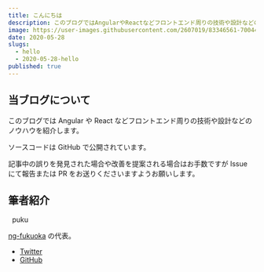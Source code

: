 ```yaml
---
title: こんにちは
description: このブログではAngularやReactなどフロントエンド周りの技術や設計などのノウハウを紹介します。筆者は家にいる時間が長すぎて犬になりました。
image: https://user-images.githubusercontent.com/2607019/83346561-70044900-a358-11ea-9969-37901a2e3a5f.jpg
date: 2020-05-28
slugs:
  - hello
  - 2020-05-28-hello
published: true
---
```


## 当ブログについて

このブログでは Angular や React などフロントエンド周りの技術や設計などのノウハウを紹介します。

ソースコードは GitHub で公開されています。

記事中の誤りを発見された場合や改善を提案される場合はお手数ですが Issue にて報告または PR をお送りくださいますようお願いします。

## 筆者紹介

<div style="display: flex; align-items: center; margin-bottom: 8px;">
  <div class="mat-card-avatar avatar-image"></div>
  <div style="margin-left: 8px;">puku</div>
</div>

[ng-fukuoka](https://ng-fukuoka.angular.jp/) の代表。

- [Twitter](https://twitter.com/puku0x)
- [GitHub](https://github.com/puku0x)
